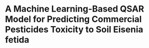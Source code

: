 # A Machine Learning-Based QSAR Model for Predicting Commercial Pesticides Toxicity to Soil Eisenia fetida
